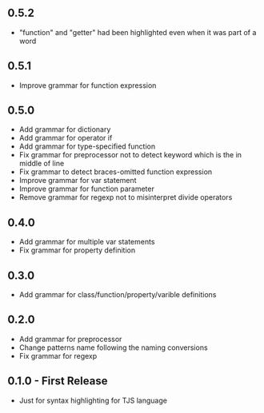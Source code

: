 ## 0.5.2
* "function" and "getter" had been highlighted even when it was part of a word

## 0.5.1
* Improve grammar for function expression

## 0.5.0
* Add grammar for dictionary
* Add grammar for operator if
* Add grammar for type-specified function
* Fix grammar for preprocessor not to detect keyword which is the in middle of line
* Fix grammar to detect braces-omitted function expression
* Improve grammar for var statement
* Improve grammar for function parameter
* Remove grammar for regexp not to misinterpret divide operators

## 0.4.0
* Add grammar for multiple var statements
* Fix grammar for property definition

## 0.3.0
* Add grammar for class/function/property/varible definitions

## 0.2.0
* Add grammar for preprocessor
* Change patterns name following the naming conversions
* Fix grammar for regexp

## 0.1.0 - First Release
* Just for syntax highlighting for TJS language
